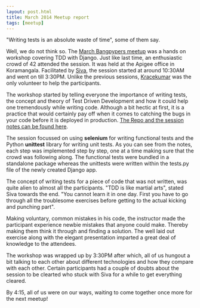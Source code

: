 ```yaml
---
layout: post.html
title: March 2014 Meetup report
tags: [meetup]
---
```


"Writing tests is an absolute waste of time", some of them say.

Well, we do not think so. The [March Bangpypers meetup](http://www.meetup.com/BangPypers/events/125797622/) was a hands on workshop covering TDD with Django. Just like last time, an enthusiastic crowd of 42 attended the session. It was held at the Apigee office in Koramangala. Facilitated by [Siva][], the session started at around 10:30AM and went on till 3:30PM. Unlike the previous sessions, [Kracekumar][] was the only volunteer to help the participants.

The workshop started by telling everyone the importance of writing tests, the concept and theory of Test Driven Development and how it could help one tremendously while writing code. Although a bit hectic at first, it is a practice that would certainly pay off when it comes to catching the bugs in your code before it is deployed in production. [The Repo and the session notes can be found here](https://github.com/sivaa/django-tdd).

The session focussed on using __selenium__ for writing functional tests and the Python __unittest__ library for writing unit tests. As you can see from the notes, each step was implemented step by step, one at a time making sure that the crowd was following along. The functional tests were bundled in a standalone package whereas the unittests were written within the tests.py file of the newly created Django app.

The concept of writing tests for a piece of code that was not written, was quite alien to almost all the participants. "TDD is like martial arts", stated Siva towards the end. "You cannot learn it in one day. First you have to go through all the troublesome exercises before getting to the actual kicking and punching part".

Making voluntary, common mistakes in his code, the instructor made the participant experience newbie mistakes that anyone could make. Thereby making them think it through and finding a solution. The well laid out exercise along with the elegant presentation imparted a great deal of knowledge to the attendees.

The workshop was wrapped up by 3:30PM after which, all of us hungout a bit talking to each other about different technologies and how they compare with each other. Certain participants had a couple of doubts about the session to be clearted who stuck with Siva for a while to get everything cleared.

By 4:15, all of us were on our ways, waiting to come together once more for the next meetup!

[Kracekumar]: https://twitter.com/kracetheking
[Siva]: https://twitter.com/sivaa_in
